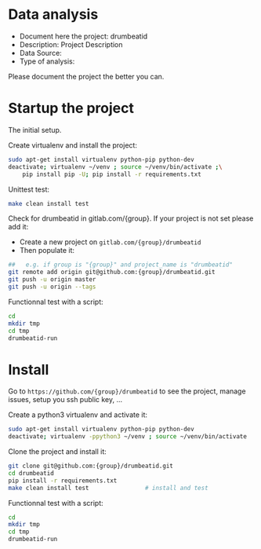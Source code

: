 # Data analysis
- Document here the project: drumbeatid
- Description: Project Description
- Data Source:
- Type of analysis:

Please document the project the better you can.

# Startup the project

The initial setup.

Create virtualenv and install the project:
```bash
sudo apt-get install virtualenv python-pip python-dev
deactivate; virtualenv ~/venv ; source ~/venv/bin/activate ;\
    pip install pip -U; pip install -r requirements.txt
```

Unittest test:
```bash
make clean install test
```

Check for drumbeatid in gitlab.com/{group}.
If your project is not set please add it:

- Create a new project on `gitlab.com/{group}/drumbeatid`
- Then populate it:

```bash
##   e.g. if group is "{group}" and project_name is "drumbeatid"
git remote add origin git@github.com:{group}/drumbeatid.git
git push -u origin master
git push -u origin --tags
```

Functionnal test with a script:

```bash
cd
mkdir tmp
cd tmp
drumbeatid-run
```

# Install

Go to `https://github.com/{group}/drumbeatid` to see the project, manage issues,
setup you ssh public key, ...

Create a python3 virtualenv and activate it:

```bash
sudo apt-get install virtualenv python-pip python-dev
deactivate; virtualenv -ppython3 ~/venv ; source ~/venv/bin/activate
```

Clone the project and install it:

```bash
git clone git@github.com:{group}/drumbeatid.git
cd drumbeatid
pip install -r requirements.txt
make clean install test                # install and test
```
Functionnal test with a script:

```bash
cd
mkdir tmp
cd tmp
drumbeatid-run
```
